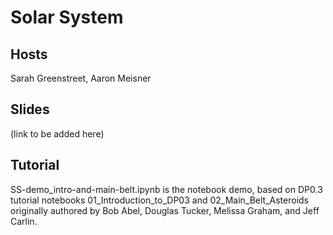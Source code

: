 # Solar System

## Hosts

Sarah Greenstreet, Aaron Meisner

## Slides

(link to be added here)

## Tutorial

SS-demo_intro-and-main-belt.ipynb is the notebook demo, based on DP0.3 tutorial notebooks 01_Introduction_to_DP03 and 02_Main_Belt_Asteroids originally authored by Bob Abel, Douglas Tucker, Melissa Graham, and Jeff Carlin.
